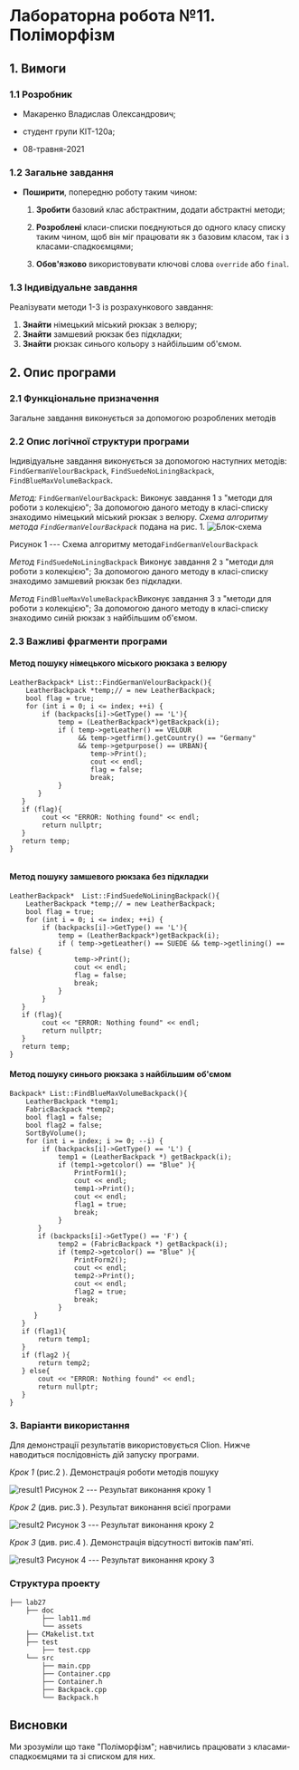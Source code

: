 ﻿
# Лабораторна робота №11. Поліморфізм

## 1. Вимоги

### 1.1 Розробник
 
- Макаренко Владислав Олександрович;

- студент групи КІТ-120а;

- 08-травня-2021

### 1.2 Загальне завдання

 * **Поширити**, попередню роботу таким чином:
	 1. **Зробити** базовий клас абстрактним, додати абстрактні методи;

	2. **Розроблені** класи-списки поєднуються до одного класу списку таким чином, щоб він міг працювати як з базовим класом, так і з класами-спадкоємцями;
	
	4.  **Обов'язково** використовувати ключові слова ``override`` або ``final``.

 
### 1.3 Індивідуальне завдання

Реалізувати методи 1-3 із розрахункового завдання:
1. **Знайти** німецький міський рюкзак з велюру;
2. **Знайти** замшевий рюкзак без підкладки;
3. **Знайти** рюкзак синього кольору з найбільшим об'ємом.

## 2. Опис програми 

### 2.1 Функціональне призначення

Загальне завдання виконується за допомогою розроблених методів

### 2.2 Опис логічної структури програми
Індивідуальне  завдання виконується за допомогою наступних методів:
`FindGermanVelourBackpack`,  `FindSuedeNoLiningBackpack`,  `FindBlueMaxVolumeBackpack`.

_Метод:_  `FindGermanVelourBackpack`: Виконує завдання 1 з "методи для роботи з колекцією"; За допомогою даного методу в класі-списку  знаходимо німецький міський рюкзак з велюру.
_Схема алгоритму метода `FindGermanVelourBackpack`_ подана на рис. 1.
![Блок-схема](https://github.com/Vlad-Makarenko/Programing-repo/blob/main/lab27/doc/assets/FindGermanVelourBackpack%28%29.png?raw=true)

Рисунок 1 --- Схема алгоритму метода`FindGermanVelourBackpack`

_Метод_ `FindSuedeNoLiningBackpack` Виконує завдання 2 з "методи для роботи з колекцією"; За допомогою даного методу в класі-списку знаходимо замшевий рюкзак без підкладки.

_Метод_   `FindBlueMaxVolumeBackpack`Виконує завдання 3 з "методи для роботи з колекцією"; За допомогою даного методу в класі-списку знаходимо синій рюкзак з найбільшим об'ємом.



### 2.3 Важливі фрагменти програми

#### Метод пошуку німецького міського рюкзака з велюру

``` 
LeatherBackpack* List::FindGermanVelourBackpack(){  
    LeatherBackpack *temp;// = new LeatherBackpack;  
    bool flag = true;  
    for (int i = 0; i <= index; ++i) {  
	    if (backpacks[i]->GetType() == 'L'){  
		    temp = (LeatherBackpack*)getBackpack(i);  
            if ( temp->getLeather() == VELOUR  
                 && temp->getfirm().getCountry() == "Germany"  
                 && temp->getpurpose() == URBAN){  
				    temp->Print();  
	                cout << endl;  
	                flag = false;  
	                break;  
            }  
	   }  
   }  
   if (flag){  
	    cout << "ERROR: Nothing found" << endl;  
        return nullptr;  
   }  
   return temp;  
}
  
```
#### Метод пошуку замшевого рюкзака без підкладки

```
LeatherBackpack*  List::FindSuedeNoLiningBackpack(){  
    LeatherBackpack *temp;// = new LeatherBackpack;  
    bool flag = true;  
    for (int i = 0; i <= index; ++i) {  
	    if (backpacks[i]->GetType() == 'L'){  
		    temp = (LeatherBackpack*)getBackpack(i);  
            if ( temp->getLeather() == SUEDE && temp->getlining() == false) {  
			    temp->Print();  
                cout << endl;  
                flag = false;  
                break;  
            }  
	    }  
   }  
   if (flag){  
	    cout << "ERROR: Nothing found" << endl;  
        return nullptr;  
   }  
   return temp;  
}
```
#### Метод пошуку синього рюкзака з найбільшим об'ємом

```
Backpack* List::FindBlueMaxVolumeBackpack(){  
    LeatherBackpack *temp1;  
    FabricBackpack *temp2;  
    bool flag1 = false;  
    bool flag2 = false;  
    SortByVolume();  
    for (int i = index; i >= 0; --i) {  
	    if (backpacks[i]->GetType() == 'L') {  
		    temp1 = (LeatherBackpack *) getBackpack(i);  
            if (temp1->getcolor() == "Blue" ){  
			    PrintForm1();  
                cout << endl;  
                temp1->Print();  
                cout << endl;  
                flag1 = true;  
                break;  
            }  
	   }  
	   if (backpacks[i]->GetType() == 'F') {  
		    temp2 = (FabricBackpack *) getBackpack(i);  
            if (temp2->getcolor() == "Blue" ){  
			    PrintForm2();  
                cout << endl;  
                temp2->Print();  
                cout << endl;  
                flag2 = true;  
                break;  
            }  
	  }  
   }  
   if (flag1){  
	   return temp1;  
   }  
   if (flag2 ){  
	   return temp2;  
   } else{  
	   cout << "ERROR: Nothing found" << endl;  
       return nullptr;  
   }  
}
```


### 3. Варіанти використання

Для демонстрації результатів використовується Clion. Нижче наводиться послідовність  дій запуску програми.

_Крок 1_ (рис.2 ). Демонстрація  роботи методів пошуку

![result1](https://github.com/Vlad-Makarenko/Programing-repo/blob/main/lab27/doc/assets/Screenshot_2.png?raw=true)
Рисунок 2 --- Результат виконання кроку 1

_Крок 2_ (див. рис.3 ). Результат виконання всієї програми

![result2](https://github.com/Vlad-Makarenko/Programing-repo/blob/main/lab27/doc/assets/Screenshot_1.png?raw=true)
Рисунок 3 --- Результат виконання кроку 2

_Крок 3_ (див. рис.4 ). Демонстрація відсутності витоків пам'яті.

![result3](https://github.com/Vlad-Makarenko/Programing-repo/blob/main/lab26/doc/assets/valgrind.png?raw=true)
Рисунок 4 --- Результат виконання кроку 3


### Структура проекту

	├── lab27
	    ├── doc
	        ├── lab11.md
	        └── assets
        ├── CMakelist.txt
		├── test
            ├── test.cpp
		└── src
		    ├── main.cpp
		    ├── Container.cpp
            ├── Container.h
		    ├── Backpack.cpp
		    └── Backpack.h
## Висновки

Ми зрозуміли що таке "Поліморфізм"; навчились працювати з класами-спадкоємцями та зі списком для них.

